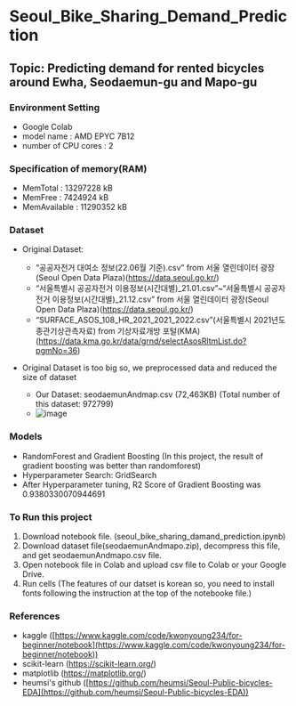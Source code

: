 # Seoul_Bike_Sharing_Demand_Prediction
## Topic: Predicting demand for rented bicycles around Ewha, Seodaemun-gu and Mapo-gu

### Environment Setting
- Google Colab
- model name	: AMD EPYC 7B12
- number of CPU cores : 2

### Specification of memory(RAM)
- MemTotal :       13297228 kB
- MemFree :         7424924 kB
- MemAvailable :   11290352 kB

### Dataset
- Original Dataset: 
    - “공공자전거 대여소 정보(22.06월 기준).csv” from 서울 열린데이터 광장(Seoul Open Data Plaza)(https://data.seoul.go.kr/)
    - “서울특별시 공공자전거 이용정보(시간대별)_21.01.csv”~“서울특별시 공공자전거 이용정보(시간대별)_21.12.csv” from 서울 열린데이터 광장(Seoul Open Data Plaza)(https://data.seoul.go.kr/)
    - “SURFACE_ASOS_108_HR_2021_2021_2022.csv”(서울특별시 2021년도 종관기상관측자료) from 기상자료개방 포털(KMA) (https://data.kma.go.kr/data/grnd/selectAsosRltmList.do?pgmNo=36)

- Original Dataset is too big so, we preprocessed data and reduced the size of dataset
    - Our Dataset: seodaemunAndmap.csv (72,463KB) (Total number of this dataset: 972799)
    - ![image](https://user-images.githubusercontent.com/76611903/208368643-81ae2c38-07aa-4228-bb05-ca7c1adb7868.png)
    
### Models
- RandomForest and Gradient Boosting (In this project, the result of gradient boosting was better than randomforest)
- Hyperparameter Search: GridSearch
- After Hyperparameter tuning, R2 Score of Gradient Boosting was 0.9380330070944691

### To Run this project
1. Download notebook file. (seoul_bike_sharing_damand_prediction.ipynb)
2. Download dataset file(seodaemunAndmapo.zip), decompress this file, and get seodaemunAndmapo.csv file.
3. Open notebook file in Colab and upload csv file to Colab or your Google Drive.
4. Run cells
(The features of our datset is korean so, you need to install fonts following the instruction at the top of the notebooke file.)

### References
- kaggle ([https://www.kaggle.com/code/kwonyoung234/for-beginner/notebook](https://www.kaggle.com/code/kwonyoung234/for-beginner/notebook))
- scikit-learn (https://scikit-learn.org/)
- matplotlib (https://matplotlib.org/)
- heumsi's github ([https://github.com/heumsi/Seoul-Public-bicycles-EDA](https://github.com/heumsi/Seoul-Public-bicycles-EDA))
